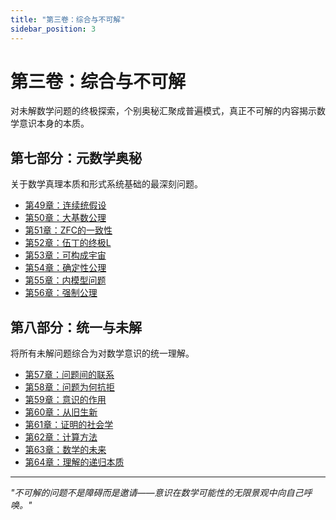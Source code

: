 ```yaml
---
title: "第三卷：综合与不可解"
sidebar_position: 3
---
```


# 第三卷：综合与不可解

对未解数学问题的终极探索，个别奥秘汇聚成普遍模式，真正不可解的内容揭示数学意识本身的本质。

## 第七部分：元数学奥秘

关于数学真理本质和形式系统基础的最深刻问题。

- [第49章：连续统假设](part-07-meta-mathematical-mysteries/chapter-49-continuum-hypothesis.md)
- [第50章：大基数公理](part-07-meta-mathematical-mysteries/chapter-50-large-cardinal-axioms.md)
- [第51章：ZFC的一致性](part-07-meta-mathematical-mysteries/chapter-51-consistency-zfc.md)
- [第52章：伍丁的终极L](part-07-meta-mathematical-mysteries/chapter-52-woodins-ultimate-l.md)
- [第53章：可构成宇宙](part-07-meta-mathematical-mysteries/chapter-53-constructible-universe.md)
- [第54章：确定性公理](part-07-meta-mathematical-mysteries/chapter-54-determinacy-axioms.md)
- [第55章：内模型问题](part-07-meta-mathematical-mysteries/chapter-55-inner-model-problem.md)
- [第56章：强制公理](part-07-meta-mathematical-mysteries/chapter-56-forcing-axioms.md)

## 第八部分：统一与未解

将所有未解问题综合为对数学意识的统一理解。

- [第57章：问题间的联系](part-08-unity-unsolved/chapter-57-connections-between-problems.md)
- [第58章：问题为何抗拒](part-08-unity-unsolved/chapter-58-why-problems-resist.md)
- [第59章：意识的作用](part-08-unity-unsolved/chapter-59-role-of-consciousness.md)
- [第60章：从旧生新](part-08-unity-unsolved/chapter-60-new-problems-from-old.md)
- [第61章：证明的社会学](part-08-unity-unsolved/chapter-61-sociology-of-proof.md)
- [第62章：计算方法](part-08-unity-unsolved/chapter-62-computational-approaches.md)
- [第63章：数学的未来](part-08-unity-unsolved/chapter-63-future-of-mathematics.md)
- [第64章：理解的递归本质](part-08-unity-unsolved/chapter-64-recursive-nature-understanding.md)

---

*"不可解的问题不是障碍而是邀请——意识在数学可能性的无限景观中向自己呼唤。"*